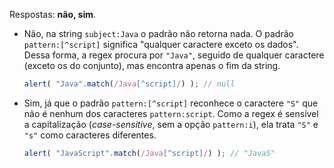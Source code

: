 Respostas: **não, sim**.

- Não, na string `subject:Java` o padrão não retorna nada. O padrão `pattern:[^script]` significa "qualquer caractere exceto os dados". Dessa forma, a regex procura por `"Java"`, seguido de qualquer caractere (exceto os do conjunto), mas encontra apenas o fim da string.

    ```js run
    alert( "Java".match(/Java[^script]/) ); // null
    ```

- Sim, já que o padrão `pattern:[^script]` reconhece o caractere `"S"` que não é nenhum dos caracteres `pattern:script`. Como a regex é sensível a capitalização (*case-sensitive*, sem a opção `pattern:i`), ela trata `"S"` e `"s"` como caracteres diferentes.

    ```js run
    alert( "JavaScript".match(/Java[^script]/) ); // "JavaS"
    ```
